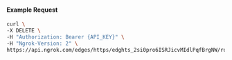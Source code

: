 <!-- Code generated for API Clients. DO NOT EDIT. -->

#### Example Request

```bash
curl \
-X DELETE \
-H "Authorization: Bearer {API_KEY}" \
-H "Ngrok-Version: 2" \
https://api.ngrok.com/edges/https/edghts_2si0pro6ISRJicvMIdlPqfBrgNW/routes/edghtsrt_2si0ptmkAEPhMMI8D0TaBkkwiHp/compression
```
